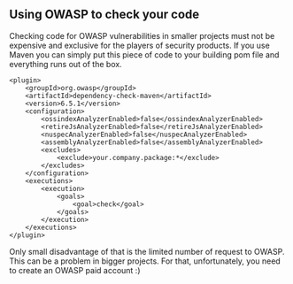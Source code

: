## Using OWASP to check your code

Checking code for OWASP vulnerabilities in smaller projects must not be 
expensive and exclusive for the players of security products.
If you use Maven you can simply put this piece of code to your building pom 
file and everything runs out of the box.

```
<plugin>
    <groupId>org.owasp</groupId>
    <artifactId>dependency-check-maven</artifactId>
    <version>6.5.1</version>
    <configuration>
        <ossindexAnalyzerEnabled>false</ossindexAnalyzerEnabled>
        <retireJsAnalyzerEnabled>false</retireJsAnalyzerEnabled>
        <nuspecAnalyzerEnabled>false</nuspecAnalyzerEnabled>
        <assemblyAnalyzerEnabled>false</assemblyAnalyzerEnabled>
        <excludes>
            <exclude>your.company.package:*</exclude>
        </excludes>
    </configuration>
    <executions>
        <execution>
            <goals>
                <goal>check</goal>
            </goals>
        </execution>
    </executions>
</plugin>
```

Only small disadvantage of that is the limited number of request to OWASP. This
can be a problem in bigger projects. For that, unfortunately, you need to 
create an OWASP paid account :)